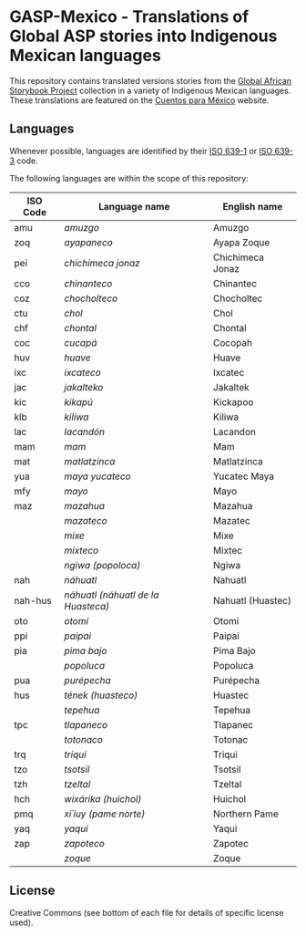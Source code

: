 # GASP-Mexico - Translations of Global ASP stories into Indigenous Mexican languages

This repository contains translated versions stories from the [Global African Storybook Project](https://github.com/global-asp/global-asp) collection in a variety of Indigenous Mexican languages. These translations are featured on the [Cuentos para México](https://global-asp.github.io/storybooks-mexico/) website.

## Languages

Whenever possible, languages are identified by their [ISO 639-1](http://en.wikipedia.org/wiki/ISO_639-1) or [ISO 639-3](http://en.wikipedia.org/wiki/ISO_639-3) code.

The following languages are within the scope of this repository:

ISO Code | Language name | English name
-------- | ------------- | ------------
amu | _amuzgo_ | Amuzgo
zoq | _ayapaneco_ | Ayapa Zoque
pei | _chichimeca jonaz_ | Chichimeca Jonaz
cco | _chinanteco_ | Chinantec
coz | _chocholteco_ | Chocholtec
ctu | _chol_ | Chol
chf | _chontal_ | Chontal
coc | _cucapá_ | Cocopah
huv | _huave_ | Huave
ixc | _ixcateco_ | Ixcatec
jac | _jakalteko_ | Jakaltek
kic | _kikapú_ | Kickapoo
klb | _kiliwa_ | Kiliwa
lac | _lacandón_ | Lacandon
mam | _mam_ | Mam
mat | _matlatzinca_ | Matlatzinca
yua | _maya yucateco_ | Yucatec Maya
mfy | _mayo_ | Mayo
maz | _mazahua_ | Mazahua
| | _mazateco_ | Mazatec
| | _mixe_ | Mixe
| | _mixteco_ | Mixtec
| | _ngiwa (popoloca)_ | Ngiwa
nah | _náhuatl_ | Nahuatl
nah-hus | _náhuatl (náhuatl de la Huasteca)_ | Nahuatl (Huastec)
oto | _otomí_ | Otomí
ppi | _paipai_ | Paipai
pia | _pima bajo_ | Pima Bajo
| | _popoluca_ | Popoluca
pua | _purépecha_ | Purépecha
hus | _tének (huasteco)_ | Huastec
| | _tepehua_ | Tepehua
tpc | _tlapaneco_ | Tlapanec
| | _totonaco_ | Totonac
trq | _triqui_ | Triqui
tzo | _tsotsil_ | Tsotsil
tzh | _tzeltal_ | Tzeltal
hch | _wixárika (huichol)_ | Huichol
pmq | _xi´iuy (pame norte)_ | Northern Pame
yaq | _yaqui_ | Yaqui
zap | _zapoteco_ | Zapotec
| | _zoque_ | Zoque

## License

Creative Commons (see bottom of each file for details of specific license used).
